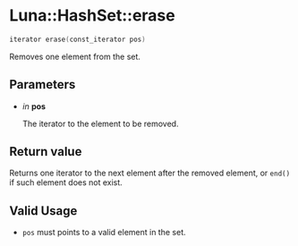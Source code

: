 # Luna::HashSet::erase

```c++
iterator erase(const_iterator pos)
```

Removes one element from the set. 



## Parameters
* *in* **pos**

    The iterator to the element to be removed. 

## Return value
Returns one iterator to the next element after the removed element, or `end()` if such element does not exist. 

## Valid Usage
* `pos` must points to a valid element in the set. 

